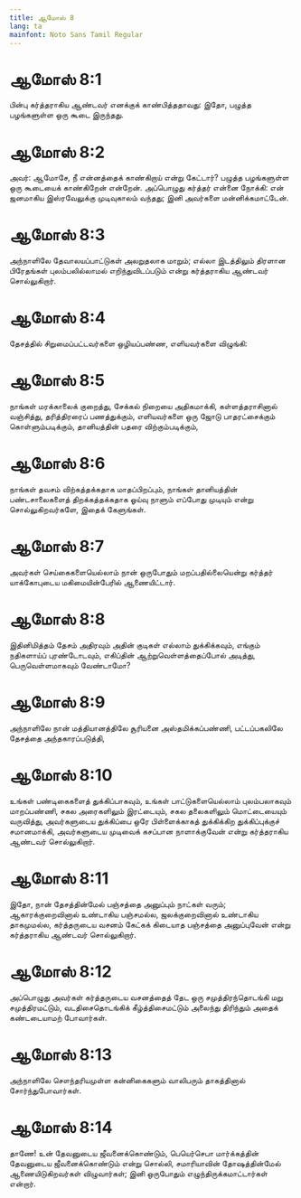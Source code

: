 ```yaml
---
title: ஆமோஸ் 8
lang: ta
mainfont: Noto Sans Tamil Regular
---
```


# ஆமோஸ் 8:1

பின்பு கர்த்தராகிய ஆண்டவர் எனக்குக் காண்பித்ததாவது: இதோ, பழுத்த பழங்களுள்ள ஒரு கூடை இருந்தது.

# ஆமோஸ் 8:2

அவர்: ஆமோசே, நீ என்னத்தைக் காண்கிறாய் என்று கேட்டார்? பழுத்த பழங்களுள்ள ஒரு கூடையைக் காண்கிறேன் என்றேன். அப்பொழுது கர்த்தர் என்னை நோக்கி: என் ஜனமாகிய இஸ்ரவேலுக்கு முடிவுகாலம் வந்தது; இனி அவர்களை மன்னிக்கமாட்டேன்.

# ஆமோஸ் 8:3

அந்நாளிலே தேவாலயப்பாட்டுகள் அலறுதலாக மாறும்; எல்லா இடத்திலும் திரளான பிரேதங்கள் புலம்பலில்லாமல் எறிந்துவிடப்படும் என்று கர்த்தராகிய ஆண்டவர் சொல்லுகிறார்.

# ஆமோஸ் 8:4

தேசத்தில் சிறுமைப்பட்டவர்களை ஒழியப்பண்ண, எளியவர்களை விழுங்கி:

# ஆமோஸ் 8:5

நாங்கள் மரக்காலைக் குறைத்து, சேக்கல் நிறையை அதிகமாக்கி, கள்ளத்தராசினால் வஞ்சித்து, தரித்திரரைப் பணத்துக்கும், எளியவர்களை ஒரு ஜோடு பாதரட்சைக்கும் கொள்ளும்படிக்கும், தானியத்தின் பதரை விற்கும்படிக்கும்,

# ஆமோஸ் 8:6

நாங்கள் தவசம் விற்கத்தக்கதாக மாதப்பிறப்பும், நாங்கள் தானியத்தின் பண்டசாலைகளைத் திறக்கத்தக்கதாக ஓய்வு நாளும் எப்போது முடியும் என்று சொல்லுகிறவர்களே, இதைக் கேளுங்கள்.

# ஆமோஸ் 8:7

அவர்கள் செய்கைகளையெல்லாம் நான் ஒருபோதும் மறப்பதில்லையென்று கர்த்தர் யாக்கோபுடைய மகிமையின்பேரில் ஆணையிட்டார்.

# ஆமோஸ் 8:8

இதினிமித்தம் தேசம் அதிரவும் அதின் குடிகள் எல்லாம் துக்கிக்கவும், எங்கும் நதிகளாய்ப் புரண்டோடவும், எகிப்தின் ஆற்றுவெள்ளத்தைப்போல் அடித்து, பெருவெள்ளமாகவும் வேண்டாமோ?

# ஆமோஸ் 8:9

அந்நாளிலே நான் மத்தியானத்திலே சூரியனை அஸ்தமிக்கப்பண்ணி, பட்டப்பகலிலே தேசத்தை அந்தகாரப்படுத்தி,

# ஆமோஸ் 8:10

உங்கள் பண்டிகைகளைத் துக்கிப்பாகவும், உங்கள் பாட்டுகளையெல்லாம் புலம்பலாகவும் மாறப்பண்ணி, சகல அரைகளிலும் இரட்டையும், சகல தலைகளிலும் மொட்டையையும் வருவித்து, அவர்களுடைய துக்கிப்பை ஒரே பிள்ளைக்காகத் துக்கிக்கிற துக்கிப்புக்குச் சமானமாக்கி, அவர்களுடைய முடிவைக் கசப்பான நாளாக்குவேன் என்று கர்த்தராகிய ஆண்டவர் சொல்லுகிறார்.

# ஆமோஸ் 8:11

இதோ, நான் தேசத்தின்மேல் பஞ்சத்தை அனுப்பும் நாட்கள் வரும்; ஆகாரக்குறைவினால் உண்டாகிய பஞ்சமல்ல, ஜலக்குறைவினால் உண்டாகிய தாகமுமல்ல, கர்த்தருடைய வசனம் கேட்கக் கிடையாத பஞ்சத்தை அனுப்புவேன் என்று கர்த்தராகிய ஆண்டவர் சொல்லுகிறார்.

# ஆமோஸ் 8:12

அப்பொழுது அவர்கள் கர்த்தருடைய வசனத்தைத் தேட ஒரு சமுத்திரந்தொடங்கி மறு சமுத்திரமட்டும், வடதிசைதொடங்கிக் கீழ்த்திசைமட்டும் அலைந்து திரிந்தும் அதைக் கண்டடையாமற் போவார்கள்.

# ஆமோஸ் 8:13

அந்நாளிலே சௌந்தரியமுள்ள கன்னிகைகளும் வாலிபரும் தாகத்தினால் சோர்ந்துபோவார்கள்.

# ஆமோஸ் 8:14

தாணே! உன் தேவனுடைய ஜீவனைக்கொண்டும், பெயெர்செபா மார்க்கத்தின் தேவனுடைய ஜீவனைக்கொண்டும் என்று சொல்லி, சமாரியாவின் தோஷத்தின்மேல் ஆணையிடுகிறவர்கள் விழுவார்கள்; இனி ஒருபோதும் எழுந்திருக்கமாட்டார்கள் என்றார்.

